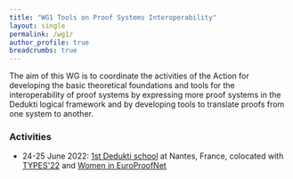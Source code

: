 ```yaml
---
title: "WG1 Tools on Proof Systems Interoperability"
layout: single
permalink: /wg1/
author_profile: true
breadcrumbs: true
---
```


The aim of this WG is to coordinate the activities of the Action for developing
the basic theoretical foundations and tools for the interoperability of proof
systems by expressing more proof systems in the Dedukti logical framework and
by developing tools to translate proofs from one system to another.

### Activities

* 24-25 June 2022: [1st Dedukti school](../dedukti-school-2022) at Nantes, France, colocated with [TYPES'22](https://types22.inria.fr/) and [Women in EuroProofNet](../women-epn-2022)
